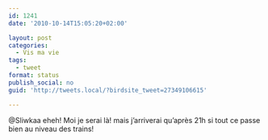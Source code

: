```yaml
---
id: 1241
date: '2010-10-14T15:05:20+02:00'

layout: post
categories:
  - Vis ma vie
tags:
  - tweet
format: status
publish_social: no
guid: 'http://tweets.local/?birdsite_tweet=27349106615'

---
```


@Sliwkaa eheh! Moi je serai là! mais j’arriverai qu’après 21h si tout ce passe bien au niveau des trains!